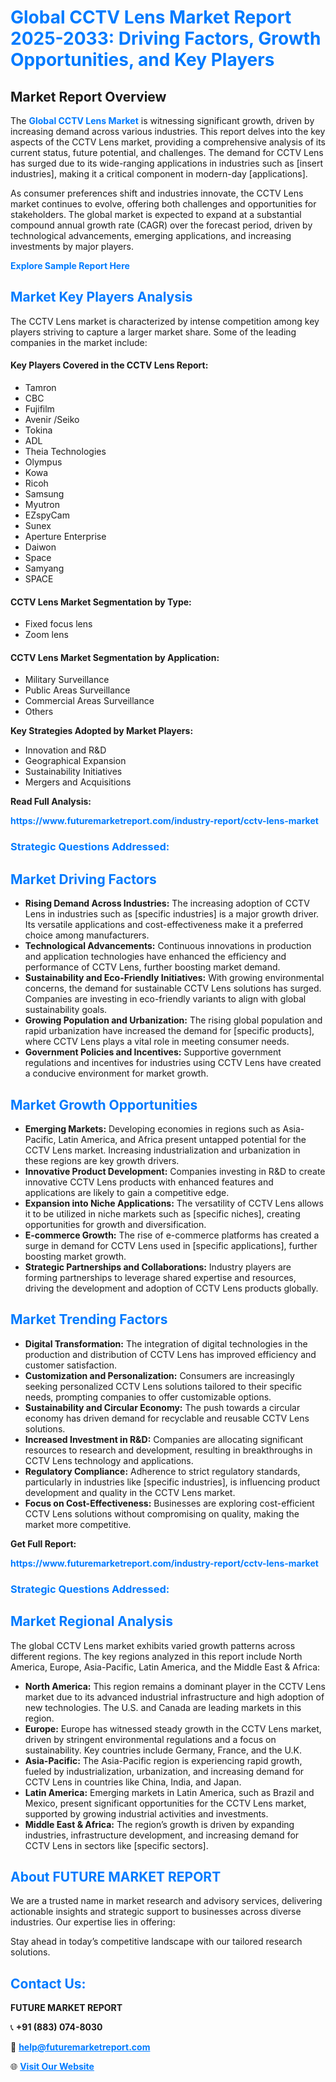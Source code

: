 <h1 style="color: #007BFF;">Global CCTV Lens Market Report 2025-2033: Driving Factors, Growth Opportunities, and Key Players</h1>

<section id="overview">
<h2>Market Report Overview</h2>
<p>The <a href="https://www.futuremarketreport.com/industry-report/cctv-lens-market" style="color: #007BFF; text-decoration: none;"><strong>Global CCTV Lens Market</strong></a> is witnessing significant growth, driven by increasing demand across various industries. This report delves into the key aspects of the CCTV Lens market, providing a comprehensive analysis of its current status, future potential, and challenges. The demand for CCTV Lens has surged due to its wide-ranging applications in industries such as [insert industries], making it a critical component in modern-day [applications].</p>
<p>As consumer preferences shift and industries innovate, the CCTV Lens market continues to evolve, offering both challenges and opportunities for stakeholders. The global market is expected to expand at a substantial compound annual growth rate (CAGR) over the forecast period, driven by technological advancements, emerging applications, and increasing investments by major players.</p>
</section>

<section id="overview">
<p><a href="https://www.futuremarketreport.com/request-sample/reportId=56494" style="color: #007BFF; text-decoration: none;"><strong>Explore Sample Report Here</strong></a></p>
</section>

<section id="key-players">
<h2 style="color: #007BFF;">Market Key Players Analysis</h2>
<p>The CCTV Lens market is characterized by intense competition among key players striving to capture a larger market share. Some of the leading companies in the market include:</p>
<h4>Key Players Covered in the CCTV Lens Report:</h4>
<ul><li>Tamron</li><li>CBC</li><li>Fujifilm</li><li>Avenir /Seiko</li><li>Tokina</li><li>ADL</li><li>Theia Technologies</li><li>Olympus</li><li>Kowa</li><li>Ricoh</li><li>Samsung</li><li>Myutron</li><li>EZspyCam</li><li>Sunex</li><li>Aperture Enterprise</li><li>Daiwon</li><li>Space</li><li>Samyang</li><li>SPACE</li></ul>
<h4>CCTV Lens Market Segmentation by Type:</h4>
<ul><li>Fixed focus lens</li><li>Zoom lens</li></ul>

<h4>CCTV Lens Market Segmentation by Application:</h4>
<ul><li>Military Surveillance</li><li>Public Areas Surveillance</li><li>Commercial Areas Surveillance</li><li>Others</li></ul>
<p><strong>Key Strategies Adopted by Market Players:</strong></p>
<ul>
<li>Innovation and R&D</li>
<li>Geographical Expansion</li>
<li>Sustainability Initiatives</li>
<li>Mergers and Acquisitions</li>
</ul>
</section>

<section>
<p><strong>Read Full Analysis: </strong></p><a href="https://www.futuremarketreport.com/industry-report/cctv-lens-market" style="color: #007BFF; text-decoration: none;"><strong>https://www.futuremarketreport.com/industry-report/cctv-lens-market</strong></a>
<h3 style="color: #007BFF;">Strategic Questions Addressed:</h3>
</section>

<section id="driving-factors">
<h2 style="color: #007BFF;">Market Driving Factors</h2>
<ul>
<li><strong>Rising Demand Across Industries:</strong> The increasing adoption of CCTV Lens in industries such as [specific industries] is a major growth driver. Its versatile applications and cost-effectiveness make it a preferred choice among manufacturers.</li>
<li><strong>Technological Advancements:</strong> Continuous innovations in production and application technologies have enhanced the efficiency and performance of CCTV Lens, further boosting market demand.</li>
<li><strong>Sustainability and Eco-Friendly Initiatives:</strong> With growing environmental concerns, the demand for sustainable CCTV Lens solutions has surged. Companies are investing in eco-friendly variants to align with global sustainability goals.</li>
<li><strong>Growing Population and Urbanization:</strong> The rising global population and rapid urbanization have increased the demand for [specific products], where CCTV Lens plays a vital role in meeting consumer needs.</li>
<li><strong>Government Policies and Incentives:</strong> Supportive government regulations and incentives for industries using CCTV Lens have created a conducive environment for market growth.</li>
</ul>
</section>

<section id="growth-opportunities">
<h2 style="color: #007BFF;">Market Growth Opportunities</h2>
<ul>
<li><strong>Emerging Markets:</strong> Developing economies in regions such as Asia-Pacific, Latin America, and Africa present untapped potential for the CCTV Lens market. Increasing industrialization and urbanization in these regions are key growth drivers.</li>
<li><strong>Innovative Product Development:</strong> Companies investing in R&D to create innovative CCTV Lens products with enhanced features and applications are likely to gain a competitive edge.</li>
<li><strong>Expansion into Niche Applications:</strong> The versatility of CCTV Lens allows it to be utilized in niche markets such as [specific niches], creating opportunities for growth and diversification.</li>
<li><strong>E-commerce Growth:</strong> The rise of e-commerce platforms has created a surge in demand for CCTV Lens used in [specific applications], further boosting market growth.</li>
<li><strong>Strategic Partnerships and Collaborations:</strong> Industry players are forming partnerships to leverage shared expertise and resources, driving the development and adoption of CCTV Lens products globally.</li>
</ul>
</section>

<section id="trending-factors">
<h2 style="color: #007BFF;">Market Trending Factors</h2>
<ul>
<li><strong>Digital Transformation:</strong> The integration of digital technologies in the production and distribution of CCTV Lens has improved efficiency and customer satisfaction.</li>
<li><strong>Customization and Personalization:</strong> Consumers are increasingly seeking personalized CCTV Lens solutions tailored to their specific needs, prompting companies to offer customizable options.</li>
<li><strong>Sustainability and Circular Economy:</strong> The push towards a circular economy has driven demand for recyclable and reusable CCTV Lens solutions.</li>
<li><strong>Increased Investment in R&D:</strong> Companies are allocating significant resources to research and development, resulting in breakthroughs in CCTV Lens technology and applications.</li>
<li><strong>Regulatory Compliance:</strong> Adherence to strict regulatory standards, particularly in industries like [specific industries], is influencing product development and quality in the CCTV Lens market.</li>
<li><strong>Focus on Cost-Effectiveness:</strong> Businesses are exploring cost-efficient CCTV Lens solutions without compromising on quality, making the market more competitive.</li>
</ul>
</section>

<section>
<p><strong>Get Full Report: </strong></p><a href="https://www.futuremarketreport.com/industry-report/cctv-lens-market" style="color: #007BFF; text-decoration: none;"><strong>https://www.futuremarketreport.com/industry-report/cctv-lens-market</strong></a>
<h3 style="color: #007BFF;">Strategic Questions Addressed:</h3>
</section>


<section id="regional-analysis">
<h2 style="color: #007BFF;">Market Regional Analysis</h2>
<p>The global CCTV Lens market exhibits varied growth patterns across different regions. The key regions analyzed in this report include North America, Europe, Asia-Pacific, Latin America, and the Middle East & Africa:</p>
<ul>
<li><strong>North America:</strong> This region remains a dominant player in the CCTV Lens market due to its advanced industrial infrastructure and high adoption of new technologies. The U.S. and Canada are leading markets in this region.</li>
<li><strong>Europe:</strong> Europe has witnessed steady growth in the CCTV Lens market, driven by stringent environmental regulations and a focus on sustainability. Key countries include Germany, France, and the U.K.</li>
<li><strong>Asia-Pacific:</strong> The Asia-Pacific region is experiencing rapid growth, fueled by industrialization, urbanization, and increasing demand for CCTV Lens in countries like China, India, and Japan.</li>
<li><strong>Latin America:</strong> Emerging markets in Latin America, such as Brazil and Mexico, present significant opportunities for the CCTV Lens market, supported by growing industrial activities and investments.</li>
<li><strong>Middle East & Africa:</strong> The region’s growth is driven by expanding industries, infrastructure development, and increasing demand for CCTV Lens in sectors like [specific sectors].</li>
</ul>
</section>

<footer>
<h2 style="color: #007BFF;">About FUTURE MARKET REPORT</h2>
<p>We are a trusted name in market research and advisory services, delivering actionable insights and strategic support to businesses across diverse industries. Our expertise lies in offering:</p>

<p>Stay ahead in today’s competitive landscape with our tailored research solutions.</p>

<h2 style="color: #007BFF;">Contact Us:</h2>
<p><strong>FUTURE MARKET REPORT</strong></p>
<p>📞 <strong>+91 (883) 074-8030</strong></p>
<p>📧 <strong><a href="mailto:help@futuremarketreport.com" style="color: #007BFF;">help@futuremarketreport.com</a></strong></p>
<p>🌐 <strong><a href="https://www.futuremarketreport.com/" style="color: #007BFF;">Visit Our Website</a></strong></p>
</footer>